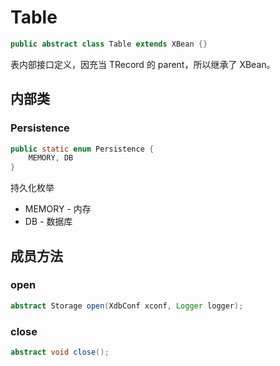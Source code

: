 # Table 

```java
public abstract class Table extends XBean {}
```

表内部接口定义，因充当 TRecord 的 parent，所以继承了 XBean。

## 内部类

### Persistence

```java
public static enum Persistence {
    MEMORY, DB
}
```

持久化枚举

- MEMORY - 内存
- DB - 数据库

## 成员方法

### open

```java
abstract Storage open(XdbConf xconf, Logger logger);
```



### close

```java
abstract void close();
```


